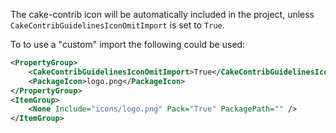 <!-- START doctoc generated TOC please keep comment here to allow auto update -->
<!-- DON'T EDIT THIS SECTION, INSTEAD RE-RUN doctoc TO UPDATE -->



<!-- END doctoc generated TOC please keep comment here to allow auto update -->

The cake-contrib icon will be automatically included in the project, unless
`CakeContribGuidelinesIconOmitImport` is set to `True`.

To to use a "custom" import the following could be used:

```xml
<PropertyGroup>
    <CakeContribGuidelinesIconOmitImport>True</CakeContribGuidelinesIconOmitImport>
    <PackageIcon>logo.png</PackageIcon>
</PropertyGroup>
<ItemGroup>
    <None Include="icons/logo.png" Pack="True" PackagePath="" />
</ItemGroup>
```
